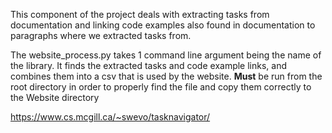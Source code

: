 This component of the project deals with extracting tasks from documentation and linking code examples also found in documentation to paragraphs where we extracted tasks from.

The website_process.py takes 1 command line argument being the name of the library.
It finds the extracted tasks and code example links, and combines them into a csv that is used by the website. **Must** be run from the root directory in order to properly find the file and copy them correctly to the Website directory

https://www.cs.mcgill.ca/~swevo/tasknavigator/